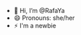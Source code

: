 - 👋 Hi, I’m @RafaYa
- 😄 Pronouns: she/her
- ⚡ I'm a newbie 

<!---
RafaYa948/RafaYa948 is a ✨ special ✨ repository because its `README.md` (this file) appears on your GitHub profile.
You can click the Preview link to take a look at your changes.
--->
